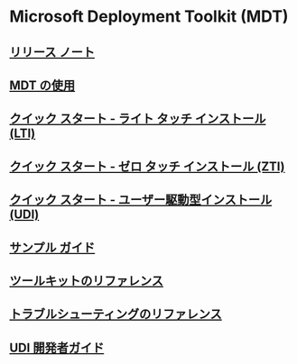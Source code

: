 # Microsoft Deployment Toolkit (MDT) 
## [リリース ノート](release-notes.md)
## [MDT の使用](use-the-mdt.md)
## [クイック スタート - ライト タッチ インストール (LTI)](lite-touch-installation-guide.md)
## [クイック スタート - ゼロ タッチ インストール (ZTI)](sccm-guide.md)
## [クイック スタート - ユーザー駆動型インストール (UDI)](user-driven-installation-guide.md)
## [サンプル ガイド](samples-guide.md)
## [ツールキットのリファレンス](toolkit-reference.md)
## [トラブルシューティングのリファレンス](troubleshooting-reference.md)
## [UDI 開発者ガイド](user-driven-installation-developers-guide.md)
